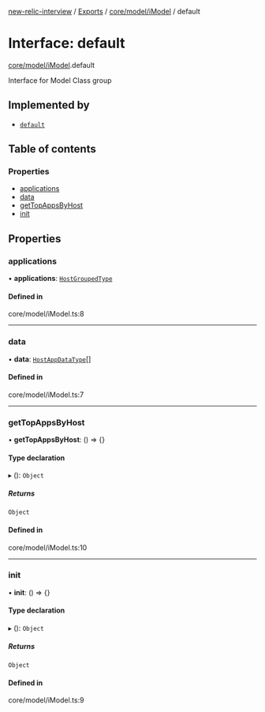 [new-relic-interview](../README.md) / [Exports](../modules.md)
/ [core/model/iModel](../modules/core_model_iModel.md) / default

# Interface: default

[core/model/iModel](../modules/core_model_iModel.md).default

Interface for Model Class group

## Implemented by

- [`default`](../classes/core_model_ModelBase.default.md)

## Table of contents

### Properties

- [applications](core_model_iModel.default.md#applications)
- [data](core_model_iModel.default.md#data)
- [getTopAppsByHost](core_model_iModel.default.md#gettopappsbyhost)
- [init](core_model_iModel.default.md#init)

## Properties

### applications

• **applications**: [`HostGroupedType`](../modules/types.md#hostgroupedtype)

#### Defined in

core/model/iModel.ts:8

___

### data

• **data**: [`HostAppDataType`](../modules/types.md#hostappdatatype)[]

#### Defined in

core/model/iModel.ts:7

___

### getTopAppsByHost

• **getTopAppsByHost**: () => {}

#### Type declaration

▸ (): `Object`

##### Returns

`Object`

#### Defined in

core/model/iModel.ts:10

___

### init

• **init**: () => {}

#### Type declaration

▸ (): `Object`

##### Returns

`Object`

#### Defined in

core/model/iModel.ts:9
